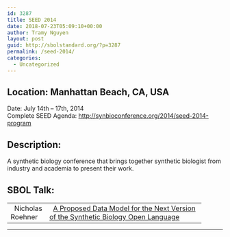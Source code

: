 ```yaml
---
id: 3287
title: SEED 2014
date: 2018-07-23T05:09:10+00:00
author: Tramy Nguyen
layout: post
guid: http://sbolstandard.org/?p=3287
permalink: /seed-2014/
categories:
  - Uncategorized
---
```

## Location: Manhattan Beach, CA, USA  
Date: July 14th &#8211; 17th, 2014  
Complete SEED Agenda: <http://synbioconference.org/2014/seed-2014-program>  


## Description:

A synthetic biology conference that brings together synthetic biologist from industry and academia to present their work.

## SBOL Talk:

<table style="width:90%;border-color:#fff;margin-bottom:0px">
  <tr>
    <td style="border-color:#fff; width:20%;">
      &nbsp; Nicholas Roehner
    </td>
    <td style="border-color:#fff">
      &nbsp; <a href="https://github.com/SynBioDex/Community-Media/blob/master/2014/SEED/roehner_seed_2014_slides.pdf">A Proposed Data Model for the Next Version of the Synthetic Biology Open Language</a>
    </td>
  </tr>
</table>

****